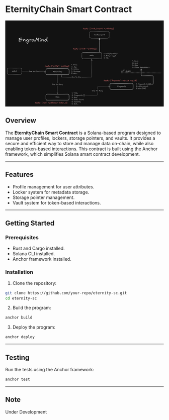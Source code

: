 # EternityChain Smart Contract

![data struct.png](assets/data-struct.png)

## Overview

The **EternityChain Smart Contract** is a Solana-based program designed to manage user profiles, lockers, storage pointers, and vaults. It provides a secure and efficient way to store and manage data on-chain, while also enabling token-based interactions. This contract is built using the Anchor framework, which simplifies Solana smart contract development.

---

## Features

- Profile management for user attributes.
- Locker system for metadata storage.
- Storage pointer management.
- Vault system for token-based interactions.

---

## Getting Started

### Prerequisites

- Rust and Cargo installed.
- Solana CLI installed.
- Anchor framework installed.

### Installation

1. Clone the repository:
  ```bash
  git clone https://github.com/your-repo/eternity-sc.git
  cd eternity-sc
  ```

2. Build the program:
  ```bash
  anchor build
  ```

3. Deploy the program:
  ```bash
  anchor deploy
  ```

---

## Testing

Run the tests using the Anchor framework:
```bash
anchor test
```

---

## Note
Under Development